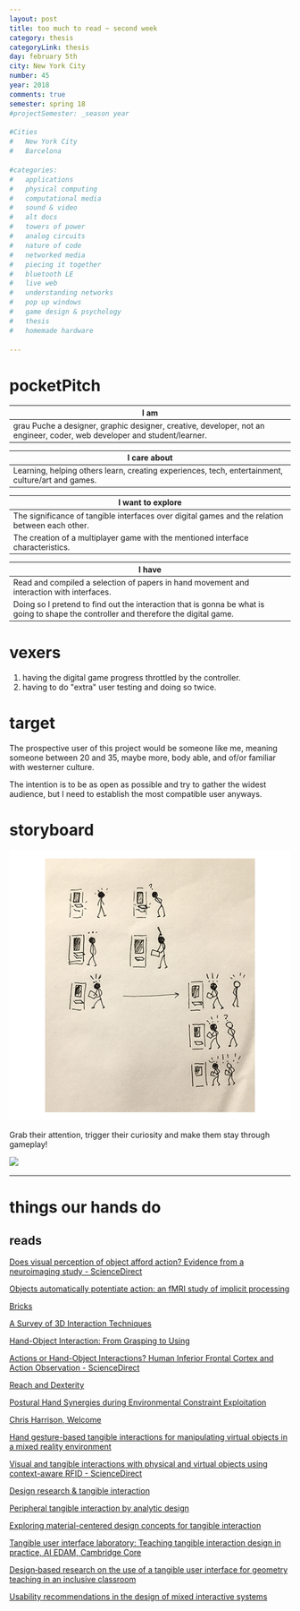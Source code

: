 ```yaml
---
layout: post
title: too much to read ~ second week
category: thesis
categoryLink: thesis
day: february 5th
city: New York City
number: 45
year: 2018
comments: true
semester: spring 18
#projectSemester: _season year

#Cities
#	New York City
#	Barcelona

#categories:
#	applications
#	physical computing 
#	computational media 
#	sound & video 
#	alt docs
#	towers of power 
#	analog circuits 
#	nature of code
#	networked media
#	piecing it together
#	bluetooth LE
#	live web
#	understanding networks
#	pop up windows
#	game design & psychology
#	thesis
#	homemade hardware

---
```


# pocketPitch

|I am|
|-|
|grau Puche a designer, graphic designer, creative, developer, not an engineer, coder, web developer and student/learner.|

|I care about|
|-|
|Learning, helping others learn, creating experiences, tech, entertainment, culture/art and games.|

|I want to explore|
|-|
|The significance of tangible interfaces over digital games and the relation between each other.|
|The creation of a multiplayer game with the mentioned interface characteristics.|

|I have|
|-|
|Read and compiled a selection of papers in hand movement and interaction with interfaces.|
|Doing so I pretend to find out the interaction that is gonna be what is going to shape the controller and therefore the digital game.|


# vexers

1. having the digital game progress throttled by the controller.
1. having to do "extra" user testing and doing so twice.

# target

The prospective user of this project would be someone like me, meaning someone between 20 and 35, maybe more, body able, and of/or familiar with westerner culture. 

The intention is to be as open as possible and try to gather the widest audience, but I need to establish the most compatible user anyways.

# storyboard

![image alt text](/img/thumnailsBlog/45_2.png)

Grab their attention, trigger their curiosity and make them stay through gameplay!

![](https://static.notion-static.com/a8ebd7ac-0472-4e05-a2de-c3d82fd1e9c4/45_3.png)

---

# things our hands do

## reads

[Does visual perception of object afford action? Evidence from a neuroimaging study - ScienceDirect](https://www.sciencedirect.com/science/article/pii/S0028393201000896)

[Objects automatically potentiate action: an fMRI study of implicit processing](http://onlinelibrary.wiley.com/doi/10.1046/j.1460-9568.2003.02695.x/full)

[Bricks](https://dl.acm.org/citation.cfm?id=223964)

[A Survey of 3D Interaction Techniques](http://onlinelibrary.wiley.com/doi/10.1111/1467-8659.00194/full)

[Hand-Object Interaction: From Grasping to Using](https://link.springer.com/chapter/10.1007/978-3-319-07230-2_11)

[Actions or Hand-Object Interactions? Human Inferior Frontal Cortex and Action Observation - ScienceDirect](https://www.sciencedirect.com/science/article/pii/S0896627303005245#FIG1)

[](https://hal.archives-ouvertes.fr/hal-01141919/document)

[](http://sandeepjagtap.com/researchpaper.pdf)

[Reach and Dexterity](http://www.inclusivedesigntoolkit.com/UCdex/dex.html)

[Postural Hand Synergies during Environmental Constraint Exploitation](https://www.frontiersin.org/articles/10.3389/fnbot.2017.00041/full)

[Chris Harrison, Welcome](http://www.chrisharrison.net/index.php/Research/Welcome)

[Hand gesture-based tangible interactions for manipulating virtual objects in a mixed reality environment](https://link.springer.com/article/10.1007/s00170-010-2671-x#enumeration)

[Visual and tangible interactions with physical and virtual objects using context-aware RFID - ScienceDirect](https://www.sciencedirect.com/science/article/pii/S0957417409009774)

[Design research & tangible interaction](https://dl.acm.org/citation.cfm?id=1226993)

[Peripheral tangible interaction by analytic design](https://dl.acm.org/citation.cfm?id=1517687)

[Exploring material-centered design concepts for tangible interaction](https://dl.acm.org/citation.cfm?id=2223666)

[Tangible user interface laboratory: Teaching tangible interaction design in practice, AI EDAM, Cambridge Core](https://www.cambridge.org/core/journals/ai-edam/article/tangible-user-interface-laboratory-teaching-tangible-interaction-design-in-practice/7C66019F7C3A57841665731D5520C95D)

[](http://journal.acs.org.au/index.php/ajis/article/view/123)

[Design‐based research on the use of a tangible user interface for geometry teaching in an inclusive classroom](http://onlinelibrary.wiley.com/doi/10.1111/j.1467-8535.2012.01341.x/full)

[Usability recommendations in the design of mixed interactive systems](https://dl.acm.org/citation.cfm?id=1570475)